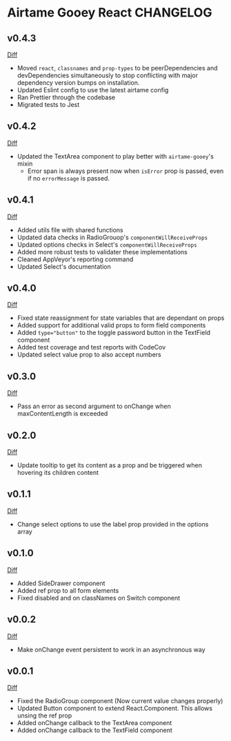 # Airtame Gooey React CHANGELOG

## v0.4.3

[Diff](https://github.com/airtame/airtame-gooey-react/compare/v0.4.2...v0.4.3)

- Moved `react`, `classnames` and `prop-types` to be peerDependencies and devDependencies simultaneously to stop conflicting with major dependency version bumps on installation.
- Updated Eslint config to use the latest airtame config
- Ran Prettier through the codebase
- Migrated tests to Jest

## v0.4.2

[Diff](https://github.com/airtame/airtame-gooey-react/compare/v0.4.1...v0.4.2)

- Updated the TextArea component to play better with `airtame-gooey`'s mixin
  - Error span is always present now when `isError` prop is passed, even if no `errorMessage` is passed.

## v0.4.1

[Diff](https://github.com/airtame/airtame-gooey-react/compare/v0.4.0...v0.4.1)

- Added utils file with shared functions
- Updated data checks in RadioGrouop's `componentWillReceiveProps`
- Updated options checks in Select's `componentWillReceiveProps`
- Added more robust tests to validater these implementations
- Cleaned AppVeyor's reporting command
- Updated Select's documentation

## v0.4.0

[Diff](https://github.com/airtame/airtame-gooey-react/compare/v0.3.0...v0.4.0)

- Fixed state reassignment for state variables that are dependant on props
- Added support for additional valid props to form field components
- Added `type="button"` to the toggle password button in the TextField component
- Added test coverage and test reports with CodeCov
- Updated select value prop to also accept numbers

## v0.3.0

[Diff](https://github.com/airtame/airtame-gooey-react/compare/v0.2.0...v0.3.0)

- Pass an error as second argument to onChange when maxContentLength is exceeded

## v0.2.0

[Diff](https://github.com/airtame/airtame-gooey-react/compare/v0.1.1...v0.2.0)

- Update tooltip to get its content as a prop and be triggered when hovering its children content

## v0.1.1

[Diff](https://github.com/airtame/airtame-gooey-react/compare/v0.1.0...v0.1.1)

- Change select options to use the label prop provided in the options array

## v0.1.0

[Diff](https://github.com/airtame/airtame-gooey-react/compare/v0.0.2...v0.1.0)

- Added SideDrawer component
- Added ref prop to all form elements
- Fixed disabled and on classNames on Switch component

## v0.0.2

[Diff](https://github.com/airtame/airtame-gooey-react/compare/v0.0.1...v0.0.2)

- Make onChange event persistent to work in an asynchronous way

## v0.0.1

[Diff](https://github.com/airtame/airtame-gooey-react/compare/v0.0.0...v0.0.1)

- Fixed the RadioGroup component (Now current value changes properly)
- Updated Button component to extend React.Component. This allows unsing the ref prop
- Added onChange callback to the TextArea component
- Added onChange callback to the TextField component
